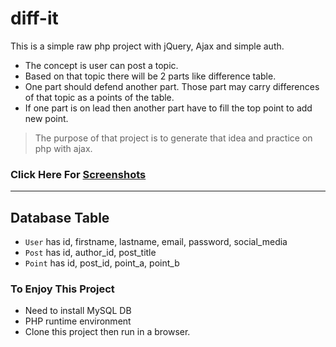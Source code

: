# diff-it

This is a simple raw php project with jQuery, Ajax and simple auth. <br>

- The concept is user can post a topic.
- Based on that topic there will be 2 parts like difference table.
- One part should defend another part. Those part may carry differences of that topic as a points of the table.
- If one part is on lead then another part have to fill the top point to add new point.

> The purpose of that project is to generate that idea and practice on php with ajax.

### Click Here For [Screenshots](https://github.com/HRahman1777/diff-it/blob/19180f358f3cd137561566abf8f182b4b7faedbb/index.md)

<hr>

## Database Table

- `User` has id, firstname, lastname, email, password, social_media
- `Post` has id, author_id, post_title
- `Point` has id, post_id, point_a, point_b

### To Enjoy This Project

- Need to install MySQL DB
- PHP runtime environment
- Clone this project then run in a browser.
